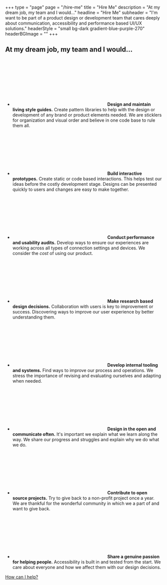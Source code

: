 +++
type = "page"
page = "/hire-me"
title = "Hire Me"
description = "At my dream job, my team and I would…"
headline = "Hire Me"
subheader = "I'm want to be part of a product design or development team that cares deeply about communication, accessibility and performance based UI/UX solutions."
headerStyle = "small bg-dark gradient-blue-purple-270"
headerBGImage = ""
+++

<div class="container text-block mw-48em pt-2 pr-pl-2">

   <h2 class="h4 mb-3 mr-ml-a mw-25em text-center lg-pr-pl-2">At my dream job, my team and I would…</h2>
  <ul class="grid-list">
    <li>
      <svg class="icon c-blue"><use xlink:href="#icon-draw" /></svg>
      <span><strong>Design and maintain living style guides.</strong> Create pattern libraries to help with the design or development of any brand or product elements needed. We are sticklers for organization and visual order and believe in one code base to rule them all.</span>
    </li>
    <li>
      <svg class="icon icon-top-adjust c-pink"><use xlink:href="#icon-devices-alt" /></svg>
      <span><strong>Build interactive prototypes.</strong> Create static or code based interactions. This helps test our ideas before the costly development stage. Designs can be presented quickly to users and changes are easy to make together.</span>
    </li>
    <li>
      <svg class="icon icon-audits c-orange"><use xlink:href="#icon-audits" /></svg>
      <span><strong>Conduct performance and usability audits.</strong> Develop ways to ensure our experiences are working across all types of connection settings and devices. We consider the <em>cost</em> of using our product.</span>
    </li>
    <li>
      <svg class="icon c-purple"><use xlink:href="#icon-touch" /></svg>
      <span><strong>Make research based design decisions.</strong> Collaboration with users is key to improvement or success. Discovering ways to improve our user experience by better understanding them.</span>
    </li>
    <li>
      <svg class="icon c-blue-rich"><use xlink:href="#icon-tools-alt" /></svg>
      <span><strong>Develop internal tooling and systems.</strong> Find ways to improve our process and operations. We stress the importance of revising and evaluating ourselves and adapting when needed.</span>
    </li>
    <li>
      <svg class="icon c-rust"><use xlink:href="#icon-chat" /></svg>
      <span><strong>Design in the open and communicate often.</strong> It's important we explain what we learn along the way. We share our progress and struggles and explain why we do what we do.</span>
    </li>
    <li>
      <svg class="icon c-yellow"><use xlink:href="#icon-puzzle" /></svg>
      <span><strong>Contribute to open source projects.</strong> Try to give back to a non-profit project once a year. We are thankful for the wonderful community in which we a part of and want to give back.</span>
    </li>
    <li>
      <svg class="icon c-green"><use xlink:href="#icon-people" /></svg>
      <span><strong>Share a genuine passion for helping people.</strong> Accessibility is built in and tested from the start. We care about everyone and how we affect them with our design decisions.</span>
    </li> 
  </ul>

  <a href="/#contact-form" class="cta-link h5 mb-0">How can I help?</a>

</div>